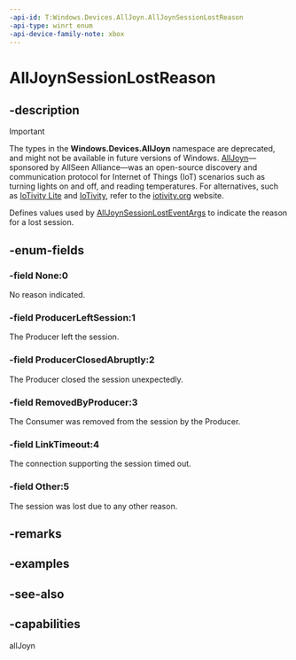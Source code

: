 ```yaml
---
-api-id: T:Windows.Devices.AllJoyn.AllJoynSessionLostReason
-api-type: winrt enum
-api-device-family-note: xbox
---
```


<!-- Enumeration syntax
public enum Windows.Devices.AllJoyn.AllJoynSessionLostReason : int
-->

# AllJoynSessionLostReason

## -description

> [!IMPORTANT]
> The types in the **Windows.Devices.AllJoyn** namespace are deprecated, and might not be available in future versions of Windows. [AllJoyn](https://openconnectivity.org/technology/reference-implementation/alljoyn/)&mdash;sponsored by AllSeen Alliance&mdash;was an open-source discovery and communication protocol for Internet of Things (IoT) scenarios such as turning lights on and off, and reading temperatures. For alternatives, such as [IoTivity Lite](https://github.com/iotivity/iotivity-lite) and [IoTivity](https://github.com/iotivity/iotivity), refer to the [iotivity.org](https://iotivity.org/) website.

Defines values used by [AllJoynSessionLostEventArgs](alljoynsessionlosteventargs.md) to indicate the reason for a lost session.

## -enum-fields
### -field None:0
No reason indicated.

### -field ProducerLeftSession:1
The Producer left the session.

### -field ProducerClosedAbruptly:2
The Producer closed the session unexpectedly.

### -field RemovedByProducer:3
The Consumer was removed from the session by the Producer.

### -field LinkTimeout:4
The connection supporting the session timed out.

### -field Other:5
The session was lost due to any other reason.


## -remarks

## -examples

## -see-also


## -capabilities
allJoyn

